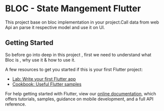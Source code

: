 # BLOC - State Mangement Flutter

This project base on bloc implementation in your project.Call data from web Api an parse it respective model and use it on UI.

## Getting Started

So before go into deep in this project , first we need to understand what Bloc is , why use it & how to use it.



A few resources to get you started if this is your first Flutter project:

- [Lab: Write your first Flutter app](https://flutter.dev/docs/get-started/codelab)
- [Cookbook: Useful Flutter samples](https://flutter.dev/docs/cookbook)

For help getting started with Flutter, view our
[online documentation](https://flutter.dev/docs), which offers tutorials,
samples, guidance on mobile development, and a full API reference.
